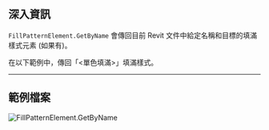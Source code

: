 ## 深入資訊
`FillPatternElement.GetByName` 會傳回目前 Revit 文件中給定名稱和目標的填滿樣式元素 (如果有)。

在以下範例中，傳回「<單色填滿>」填滿樣式。
___
## 範例檔案

![FillPatternElement.GetByName](./Revit.Elements.FillPatternElement.GetByName_img.jpg)
